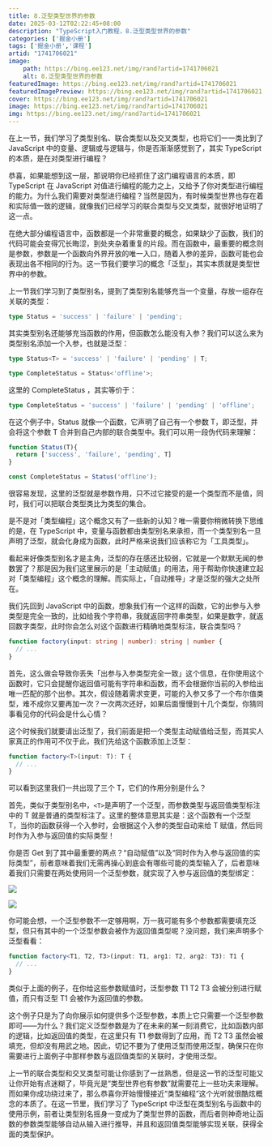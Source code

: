 ```yaml
---
title: 8.泛型类型世界的参数
date: 2025-03-12T02:22:45+08:00
description: "TypeScript入门教程，8.泛型类型世界的参数"
categories: ['掘金小册']
tags: ['掘金小册','课程']
artid: "1741706021"
image:
    path: https://bing.ee123.net/img/rand?artid=1741706021
    alt: 8.泛型类型世界的参数
featuredImage: https://bing.ee123.net/img/rand?artid=1741706021
featuredImagePreview: https://bing.ee123.net/img/rand?artid=1741706021
cover: https://bing.ee123.net/img/rand?artid=1741706021
image: https://bing.ee123.net/img/rand?artid=1741706021
img: https://bing.ee123.net/img/rand?artid=1741706021
---
```


在上一节，我们学习了类型别名、联合类型以及交叉类型，也将它们一一类比到了 JavaScript 中的变量、逻辑或与逻辑与，你是否渐渐感觉到了，其实 TypeScript 的本质，是在对类型进行编程？

恭喜，如果能想到这一层，那说明你已经抓住了这门编程语言的本质，即 TypeScript 在 JavaScript 对值进行编程的能力之上，又给予了你对类型进行编程的能力。为什么我们需要对类型进行编程？当然是因为，有时候类型世界也存在着和实际值一致的逻辑，就像我们已经学习的联合类型与交叉类型，就很好地证明了这一点。

在绝大部分编程语言中，函数都是一个非常重要的概念，如果缺少了函数，我们的代码可能会变得冗长晦涩，到处夹杂着重复的片段。而在函数中，最重要的概念则是参数，参数是一个函数向外界开放的唯一入口，随着入参的差异，函数可能也会表现出各不相同的行为。这一节我们要学习的概念「泛型」，其实本质就是类型世界中的参数。

上一节我们学习到了类型别名，提到了类型别名能够充当一个变量，存放一组存在关联的类型：

```typescript
type Status = 'success' | 'failure' | 'pending';
```

其实类型别名还能够充当函数的作用，但函数怎么能没有入参？我们可以这么来为类型别名添加一个入参，也就是泛型：

```typescript
type Status<T> = 'success' | 'failure' | 'pending' | T;

type CompleteStatus = Status<'offline'>;
```

这里的 CompleteStatus ，其实等价于：

```typescript
type CompleteStatus = 'success' | 'failure' | 'pending' | 'offline';
```

在这个例子中，Status 就像一个函数，它声明了自己有一个参数 T，即泛型，并会将这个参数 T 合并到自己内部的联合类型中。我们可以用一段伪代码来理解：

```typescript
function Status(T){
  return ['success', 'failure', 'pending', T]
}

const CompleteStatus = Status('offline');
```

很容易发现，这里的泛型就是参数作用，只不过它接受的是一个类型而不是值，同时，我们可以把联合类型类比为类型的集合。

是不是对「类型编程」这个概念又有了一些新的认知？唯一需要你稍微转换下思维的是，在 TypeScript 中，变量与函数都由类型别名来承担，而一个类型别名一旦声明了泛型，就会化身成为函数，此时严格来说我们应该称它为「工具类型」。

看起来好像类型别名才是主角，泛型的存在感还比较弱，它就是一个默默无闻的参数罢了？那是因为我们这里展示的是「主动赋值」的用法，用于帮助你快速建立起对「类型编程」这个概念的理解。而实际上，「自动推导」才是泛型的强大之处所在。

我们先回到 JavaScript 中的函数，想象我们有一个这样的函数，它的出参与入参类型是完全一致的，比如给我个字符串，我就返回字符串类型，如果是数字，就返回数字类型，此时你会怎么对这个函数进行精确地类型标注，联合类型吗？

```typescript
function factory(input: string | number): string | number {
  // ...
}
```

首先，这么做会导致你丢失「出参与入参类型完全一致」这个信息，在你使用这个函数时，它只会提醒你返回值可能有字符串和函数，而不会根据你当前的入参给出唯一匹配的那个出参。其次，假设随着需求变更，可能的入参又多了一个布尔值类型，难不成你又要再加一次？一次两次还好，如果后面慢慢到十几个类型，你猜同事看见你的代码会是什么心情？

这个时候我们就要请出泛型了，我们前面是把一个类型主动赋值给泛型，而其实人家真正的作用可不仅于此，我们先给这个函数添加上泛型：

```typescript
function factory<T>(input: T): T {
  // ...
}
```

可以看到这里我们一共出现了三个 T，它们的作用分别是什么？

首先，类似于类型别名中，`<T>`是声明了一个泛型，而参数类型与返回值类型标注中的 T 就是普通的类型标注了。这里的整体意思其实是：这个函数有一个泛型 T，当你的函数获得一个入参时，会根据这个入参的类型自动来给 T 赋值，然后同时作为入参与返回值的实际类型！

你是否 Get 到了其中最重要的两点？“自动赋值”以及“同时作为入参与返回值的实际类型”，前者意味着我们无需再操心到底会有哪些可能的类型输入了，后者意味着我们只需要在两处使用同一个泛型参数，就实现了入参与返回值的类型绑定：

![](https://p3-juejin.byteimg.com/tos-cn-i-k3u1fbpfcp/7c4e44afda7c4772becd065ab73cbdb2~tplv-k3u1fbpfcp-jj-mark:0:0:0:0:q75.image#?w=830&h=102&s=21331&e=png&b=24272e)

![](https://p3-juejin.byteimg.com/tos-cn-i-k3u1fbpfcp/24886611b87c4ce5bcfeb84937e79fa3~tplv-k3u1fbpfcp-jj-mark:0:0:0:0:q75.image#?w=908&h=118&s=20683&e=png&b=22242a)

你可能会想，一个泛型参数不一定够用啊，万一我可能有多个参数都需要填充泛型，但只有其中的一个泛型参数会被作为返回值类型呢？没问题，我们来声明多个泛型看看：

```typescript
function factory<T1, T2, T3>(input: T1, arg1: T2, arg2: T3): T1 {
  // ...
}
```

类似于上面的例子，在你给这些参数赋值时，泛型参数 T1 T2 T3 会被分别进行赋值，而只有泛型 T1 会被作为返回值的参数。

这个例子只是为了向你展示如何提供多个泛型参数，本质上它只需要一个泛型参数即可——为什么？我们定义泛型参数是为了在未来的某一刻消费它，比如函数内部的逻辑，比如返回值的类型，在这里只有 T1 参数得到了应用，而 T2 T3 虽然会被填充，但却没有用武之地。因此，切记不要为了使用泛型而使用泛型，确保只在你需要进行上面例子中那样参数与返回值类型的关联时，才使用泛型。

上一节的联合类型和交叉类型可能让你感到了一丝熟悉，但是这一节的泛型可能又让你开始有点迷糊了，毕竟光是“类型世界也有参数”就需要花上一些功夫来理解。而如果你成功绕过来了，那么恭喜你开始慢慢接近“类型编程”这个光听就很酷炫概念的本质了。在这一节里，我们学习了 TypeScript 中泛型在类型别名与函数中的使用示例，前者让类型别名摇身一变成为了类型世界的函数，而后者则神奇地让函数的参数类型能够自动从输入进行推导，并且和返回值类型能够实现关联，获得全面的类型保护。